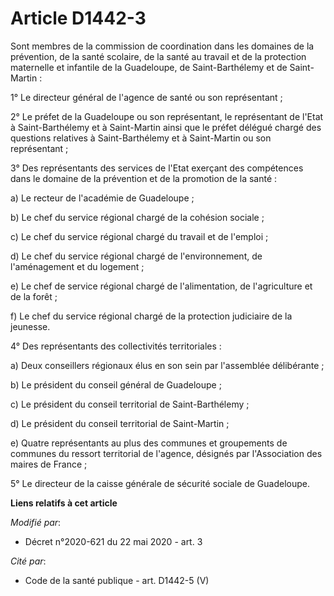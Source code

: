 # Article D1442-3

Sont membres de la commission de coordination dans les domaines de la prévention, de la santé scolaire, de la santé au
travail et de la protection maternelle et infantile de la Guadeloupe, de Saint-Barthélemy et de Saint-Martin :

1° Le directeur général de l'agence de santé ou son représentant ;

2° Le préfet de la Guadeloupe ou son représentant, le représentant de l'Etat à Saint-Barthélemy et à Saint-Martin ainsi que
le préfet délégué chargé des questions relatives à Saint-Barthélemy et à Saint-Martin ou son représentant ;

3° Des représentants des services de l'Etat exerçant des compétences dans le domaine de la prévention et de la promotion de
la santé :

a) Le recteur de l'académie de Guadeloupe ;

b) Le chef du service régional chargé de la cohésion sociale ;

c) Le chef du service régional chargé du travail et de l'emploi ;

d) Le chef du service régional chargé de l'environnement, de l'aménagement et du logement ;

e) Le chef de service régional chargé de l'alimentation, de l'agriculture et de la forêt ;

f) Le chef du service régional chargé de la protection judiciaire de la jeunesse.

4° Des représentants des collectivités territoriales :

a) Deux conseillers régionaux élus en son sein par l'assemblée délibérante ;

b) Le président du conseil général de Guadeloupe ;

c) Le président du conseil territorial de Saint-Barthélemy ;

d) Le président du conseil territorial de Saint-Martin ;

e) Quatre représentants au plus des communes et groupements de communes du ressort territorial de l'agence, désignés par
l'Association des maires de France ;

5° Le directeur de la caisse générale de sécurité sociale de Guadeloupe.

**Liens relatifs à cet article**

_Modifié par_:

  - Décret n°2020-621 du 22 mai 2020 - art. 3

_Cité par_:

  - Code de la santé publique - art. D1442-5 (V)
